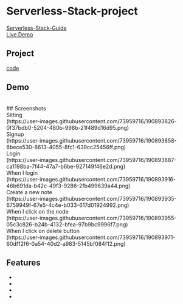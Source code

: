 # Serverless-Stack-project
[Serverless-Stack-Guide](https://serverless-stack.com/#guide)
<br>
[Live Demo](https://d3kivtqqurvdmk.cloudfront.net/)

## Project
[code](Serverless-project)

## Demo
<br>
## Screenshots
<br>
Sitting
<br>
(https://user-images.githubusercontent.com/73959716/190893826-0f37bdb0-5204-480b-998b-21f489d16d95.png)
<br>
Signup
<br>
(https://user-images.githubusercontent.com/73959716/190893858-6bece530-8613-4055-8fc1-639cc25456ff.png)
<br>
Login
<br>
(https://user-images.githubusercontent.com/73959716/190893887-ca1198ba-7f44-47a7-b6be-927149f46e2d.png)
<br>
When I login 
<br>
(https://user-images.githubusercontent.com/73959716/190893916-46b691da-b42c-49f3-9286-2fb499639a44.png)
<br>
Create a new note
<br>
(https://user-images.githubusercontent.com/73959716/190893935-6759949f-67e5-4c4e-b033-617d01924992.png)
<br>
When I click on the node 
<br>
(https://user-images.githubusercontent.com/73959716/190893955-05c3c826-b24b-4132-bfea-97b9bc9996f7.png)
<br>
When I click on delete button
<br>
(https://user-images.githubusercontent.com/73959716/190893971-60df12f6-0a54-40d2-a983-5145bf084f12.png)



## Features

-
-
-
-

